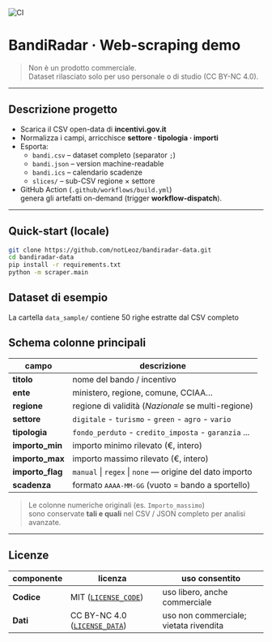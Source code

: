 ![CI](https://github.com/notLeoz/bandiradar/actions/workflows/build.yml/badge.svg)
# BandiRadar · Web-scraping demo 

> Non è un prodotto commerciale.  
> Dataset rilasciato solo per uso personale o di studio (CC BY-NC 4.0).

---

## Descrizione progetto
* Scarica il CSV open-data di **incentivi.gov.it**  
* Normalizza i campi, arricchisce **settore · tipologia · importi**  
* Esporta:
  * `bandi.csv`  – dataset completo (separator `;`)
  * `bandi.json` – version machine-readable
  * `bandi.ics`  – calendario scadenze
  * `slices/`    – sub-CSV regione × settore
* GitHub Action (`.github/workflows/build.yml`)  
  genera gli artefatti on-demand (trigger **workflow-dispatch**).

---

## Quick-start (locale)

```bash
git clone https://github.com/notLeoz/bandiradar-data.git
cd bandiradar-data
pip install -r requirements.txt
python -m scraper.main          
```

## Dataset di esempio
La cartella `data_sample/` contiene 50 righe estratte dal CSV completo

## Schema colonne principali

| campo          | descrizione                                                                      |
|----------------|----------------------------------------------------------------------------------|
| **titolo**     | nome del bando / incentivo                                                       |
| **ente**       | ministero, regione, comune, CCIAA…                                               |
| **regione**    | regione di validità (<i>Nazionale</i> se multi-regione)                          |
| **settore**    | <code>digitale</code> - <code>turismo</code> - <code>green</code> - <code>agro</code> - <code>vario</code> |
| **tipologia**  | <code>fondo_perduto</code> - <code>credito_imposta</code> - <code>garanzia</code> ...|
| **importo_min**| importo minimo rilevato (€, intero)                                              |
| **importo_max**| importo massimo rilevato (€, intero)                                             |
| **importo_flag** | <code>manual</code> \| <code>regex</code> \| <code>none</code> — origine del dato importo |
| **scadenza**   | formato <kbd>AAAA-MM-GG</kbd>  (vuoto = bando a sportello)                       |

> Le colonne numeriche originali (es. <code>Importo_massimo</code>)  
> sono conservate **tali e quali** nel CSV / JSON completo per analisi avanzate.

---

## Licenze

| componente | licenza | uso consentito |
|------------|---------|----------------|
| **Codice** | MIT ([`LICENSE_CODE`](./LICENSE_CODE)) | uso libero, anche commerciale |
| **Dati**   | CC BY-NC 4.0 ([`LICENSE_DATA`](./LICENSE_DATA)) | uso non commerciale; vietata rivendita |
